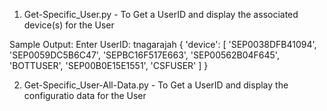 1. Get-Specific_User.py - To Get a UserID and display the associated device(s) for the User

Sample Output:
Enter UserID: tnagarajah
{
    'device': [
        'SEP0038DFB41094',
        'SEP0059DC5B6C47',
        'SEPBC16F517E663',
        'SEP00562B04F645',
        'BOTTUSER',
        'SEP00B0E15E1551',
        'CSFUSER'
    ]
}

2. Get-Specific_User-All-Data.py - To Get a UserID and display the configuratio data for the User
